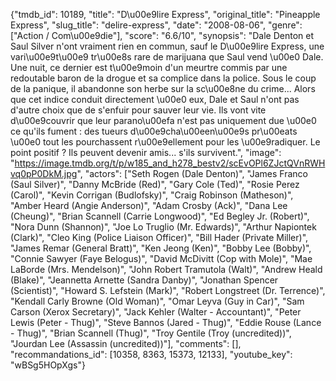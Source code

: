 {"tmdb_id": 10189, "title": "D\u00e9lire Express", "original_title": "Pineapple Express", "slug_title": "delire-express", "date": "2008-08-06", "genre": ["Action / Com\u00e9die"], "score": "6.6/10", "synopsis": "Dale Denton et Saul Silver n'ont vraiment rien en commun, sauf le D\u00e9lire Express, une vari\u00e9t\u00e9 tr\u00e8s rare de marijuana que Saul vend \u00e0 Dale. Une nuit, ce dernier est t\u00e9moin d'un meurtre commis par une redoutable baron de la drogue et sa complice dans la police. Sous le coup de la panique, il abandonne son herbe sur la sc\u00e8ne du crime... Alors que cet indice conduit directement \u00e0 eux, Dale et Saul n'ont pas d'autre choix que de s'enfuir pour sauver leur vie. Ils vont vite d\u00e9couvrir que leur parano\u00efa n'est pas uniquement due \u00e0 ce qu'ils fument : des tueurs d\u00e9cha\u00een\u00e9s pr\u00eats \u00e0 tout les pourchassent r\u00e9ellement pour les \u00e9radiquer. Le point positif ? Ils peuvent devenir amis... s'ils survivent.", "image": "https://image.tmdb.org/t/p/w185_and_h278_bestv2/scEvOPl6ZJctQVnRWHvq0pP0DkM.jpg", "actors": ["Seth Rogen (Dale Denton)", "James Franco (Saul Silver)", "Danny McBride (Red)", "Gary Cole (Ted)", "Rosie Perez (Carol)", "Kevin Corrigan (Budlofsky)", "Craig Robinson (Matheson)", "Amber Heard (Angie Anderson)", "Adam Crosby (Ack)", "Dana Lee (Cheung)", "Brian Scannell (Carrie Longwood)", "Ed Begley Jr. (Robert)", "Nora Dunn (Shannon)", "Joe Lo Truglio (Mr. Edwards)", "Arthur Napiontek (Clark)", "Cleo King (Police Liaison Officer)", "Bill Hader (Private Miller)", "James Remar (General Bratt)", "Ken Jeong (Ken)", "Bobby Lee (Bobby)", "Connie Sawyer (Faye Belogus)", "David McDivitt (Cop with Mole)", "Mae LaBorde (Mrs. Mendelson)", "John Robert Tramutola (Walt)", "Andrew Heald (Blake)", "Jeannetta Arnette (Sandra Danby)", "Jonathan Spencer (Scientist)", "Howard S. Lefstein (Mark)", "Robert Longstreet (Dr. Terrence)", "Kendall Carly Browne (Old Woman)", "Omar Leyva (Guy in Car)", "Sam Carson (Xerox Secretary)", "Jack Kehler (Walter - Accountant)", "Peter Lewis (Peter - Thug)", "Steve Bannos (Jared - Thug)", "Eddie Rouse (Lance - Thug)", "Brian Scannell (Thug)", "Troy Gentile (Troy (uncredited))", "Jourdan Lee (Assassin (uncredited))"], "comments": [], "recommandations_id": [10358, 8363, 15373, 12133], "youtube_key": "wBSg5HOpXgs"}